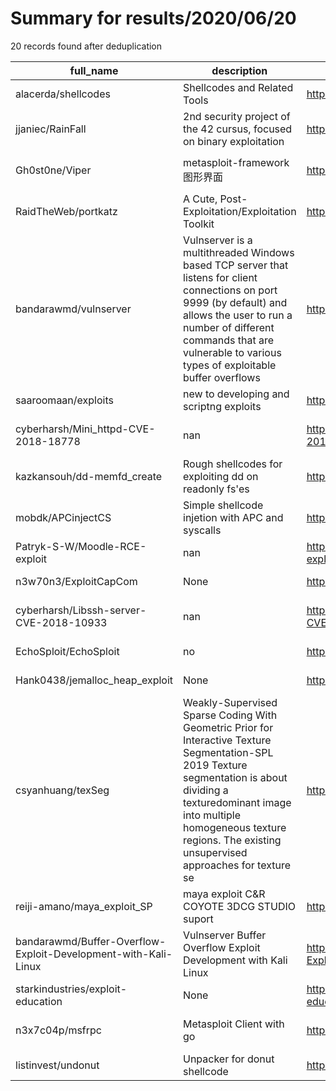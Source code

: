 
# Summary for results/2020/06/20
    
20 records found after deduplication

| full_name | description | html_url | matched_list | matched_count | pushed_at | size | stargazers_count | language | forks_count | vul_ids |
|----------------------------------------------------------------|------------------------------------------------------------------------------------------------------------------------------------------------------------------------------------------------------------------------------------------------------------------|-----------------------------------------------------------------------------------|----------------------------------|-----------------|---------------------------|--------|--------------------|------------|---------------|--------------------|
| alacerda/shellcodes | Shellcodes and Related Tools | https://github.com/alacerda/shellcodes | ['shellcode'] | 1 | 2020-06-20 03:30:17+00:00 | 7 | 0 | Python | 0 | [] |
| jjaniec/RainFall | 2nd security project of the 42 cursus, focused on binary exploitation | https://github.com/jjaniec/RainFall | ['exploit'] | 1 | 2020-06-20 12:17:53+00:00 | 42 | 1 | | 0 | [] |
| Gh0st0ne/Viper | metasploit-framework图形界面 | https://github.com/Gh0st0ne/Viper | ['metasploit module OR payload'] | 1 | 2020-06-20 11:18:53+00:00 | 812 | 8 | | 1 | [] |
| RaidTheWeb/portkatz | A Cute, Post-Exploitation/Exploitation Toolkit | https://github.com/RaidTheWeb/portkatz | ['exploit'] | 1 | 2020-06-20 23:53:52+00:00 | 183 | 0 | Python | 0 | [] |
| bandarawmd/vulnserver | Vulnserver is a multithreaded Windows based TCP server that listens for client connections on port 9999 (by default) and allows the user to run a number of different commands that are vulnerable to various types of exploitable buffer overflows | https://github.com/bandarawmd/vulnserver | ['exploit'] | 1 | 2020-06-20 11:19:45+00:00 | 22 | 0 | C | 0 | [] |
| saaroomaan/exploits | new to developing and scriptng exploits | https://github.com/saaroomaan/exploits | ['exploit'] | 1 | 2020-06-20 10:19:22+00:00 | 0 | 0 | | 0 | [] |
| cyberharsh/Mini_httpd-CVE-2018-18778 | nan | https://github.com/cyberharsh/Mini_httpd-CVE-2018-18778 | ['cve-2'] | 1 | 2020-06-20 09:57:19+00:00 | 76 | 0 | Dockerfile | 0 | ['CVE-2018-18778'] |
| kazkansouh/dd-memfd_create | Rough shellcodes for exploiting dd on readonly fs'es | https://github.com/kazkansouh/dd-memfd_create | ['exploit', 'shellcode'] | 2 | 2020-06-20 09:21:14+00:00 | 15 | 0 | Assembly | 0 | [] |
| mobdk/APCinjectCS | Simple shellcode injetion with APC and syscalls | https://github.com/mobdk/APCinjectCS | ['shellcode'] | 1 | 2020-06-20 16:41:14+00:00 | 20 | 3 | | 3 | [] |
| Patryk-S-W/Moodle-RCE-exploit | nan | https://github.com/Patryk-S-W/Moodle-RCE-exploit | ['exploit', 'rce'] | 2 | 2020-06-20 06:32:06+00:00 | 190 | 0 | JavaScript | 0 | [] |
| n3w70n3/ExploitCapCom | None | https://github.com/n3w70n3/ExploitCapCom | ['exploit'] | 1 | 2020-06-20 03:04:05+00:00 | 290 | 0 | | 0 | [] |
| cyberharsh/Libssh-server-CVE-2018-10933 | nan | https://github.com/cyberharsh/Libssh-server-CVE-2018-10933 | ['cve-2'] | 1 | 2020-06-20 09:46:11+00:00 | 376 | 0 | Dockerfile | 0 | ['CVE-2018-10933'] |
| EchoSploit/EchoSploit | no | https://github.com/EchoSploit/EchoSploit | ['sploit'] | 1 | 2020-06-20 08:27:05+00:00 | 32 | 0 | nan | 0 | [] |
| Hank0438/jemalloc_heap_exploit | None | https://github.com/Hank0438/jemalloc_heap_exploit | ['exploit'] | 1 | 2020-06-20 06:09:46+00:00 | 1228 | 2 | C | 1 | [] |
| csyanhuang/texSeg | Weakly-Supervised Sparse Coding With Geometric Prior for Interactive Texture Segmentation-SPL 2019 Texture segmentation is about dividing a texturedominant image into multiple homogeneous texture regions. The existing unsupervised approaches for texture se | https://github.com/csyanhuang/texSeg | ['exploit'] | 1 | 2020-06-20 03:07:36+00:00 | 123 | 1 | MATLAB | 1 | [] |
| reiji-amano/maya_exploit_SP | maya exploit C&R COYOTE 3DCG STUDIO suport | https://github.com/reiji-amano/maya_exploit_SP | ['exploit'] | 1 | 2020-06-20 07:11:22+00:00 | 17459 | 1 | Python | 0 | [] |
| bandarawmd/Buffer-Overflow-Exploit-Development-with-Kali-Linux | Vulnserver Buffer Overflow Exploit Development with Kali Linux | https://github.com/bandarawmd/Buffer-Overflow-Exploit-Development-with-Kali-Linux | ['exploit'] | 1 | 2020-06-20 11:34:59+00:00 | 38 | 1 | Python | 0 | [] |
| starkindustries/exploit-education | None | https://github.com/starkindustries/exploit-education | ['exploit'] | 1 | 2020-06-20 01:03:03+00:00 | 0 | 0 | | 0 | [] |
| n3x7c04p/msfrpc | Metasploit Client with go | https://github.com/n3x7c04p/msfrpc | ['metasploit module OR payload'] | 1 | 2020-06-20 04:15:07+00:00 | 41 | 3 | Go | 1 | [] |
| listinvest/undonut | Unpacker for donut shellcode | https://github.com/listinvest/undonut | ['shellcode'] | 1 | 2020-06-20 19:01:10+00:00 | 6 | 2 | | 1 | [] |
